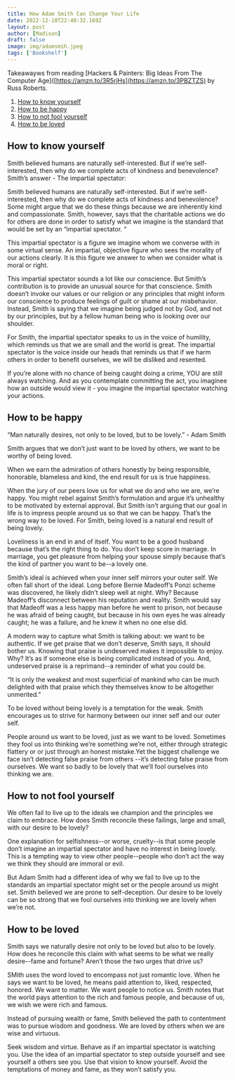 ```yaml
---
title: How Adam Smith Can Change Your Life
date: 2022-12-18T22:40:32.169Z
layout: post
author: [Madison]
draft: false
image: img/adamsmih.jpeg
tags: ['Bookshelf']
---
```


Takeawayws from reading [Hackers & Painters: Big Ideas From The Computer Age]([https://amzn.to/3R5rjHs](https://amzn.to/3PBZTZS) by Russ Roberts.

1. [How to know yourself](#know-yourself)
2. [How to be happy](#happy)
3. [How to not fool yourself](#fool)
4. [How to be loved](#loved)

## How to know yourself <a name="know-yourself"></a>

Smith believed humans are naturally self-interested. But if we’re self-interested, then why do we complete acts of kindness and benevolence? Smith’s answer - The impartial spectator:

Smith believed humans are naturally self-interested. But if we’re self-interested, then why do we complete acts of kindness and benevolence? Some might argue that we do these things because we are inherently kind and compassionate. Smith, however, says that the charitable actions we do for others are done in order to satisfy what we imagine is the standard that would be set by an “impartial spectator. “

This impartial spectator is a figure we imagine whom we converse with in some virtual sense. An impartial, objective figure who sees the morality of our actions clearly. It is this figure we answer to when we consider what is moral or right.

This impartial spectator sounds a lot like our conscience. But Smith’s contribution is to provide an unusual source for that conscience. Smith doesn’t invoke our values or our religion or any principles that might inform our conscience to produce feelings of guilt or shame at our misbehavior. Instead, Smith is saying that we imagine being judged not by God, and not by our principles, but by a fellow human being who is looking over our shoulder.

For Smith, the impartial spectator speaks to us in the voice of humility, which reminds us that we are small and the world is great. The impartial spectator is the voice inside our heads that reminds us that if we harm others in order to benefit ourselves, we will be disliked and resented.

If you’re alone with no chance of being caught doing a crime, YOU are still always watching. And as you contemplate committing the act, you imaginee how an outside would view it - you imagine the impartial spectator watching your actions.

## How to be happy <a name="happy"></a>

“Man naturally desires, not only to be loved, but to be lovely.” - Adam Smith

Smith argues that we don’t just want to be loved by others, we want to be worthy of being loved.

When we earn the admiration of others honestly by being responsible, honorable, blameless and kind, the end result for us is true happiness.

When the jury of our peers love us for what we do and who we are, we’re happy. You might rebel against Smith’s formulation and argue it’s unhealthy to be motivated by external approval. But Smith isn’t arguing that our goal in life is to impress people around us so that we can be happy. That’s the wrong way to be loved. For Smith, being loved is a natural end result of being lovely.

Loveliness is an end in and of itself. You want to be a good husband because that’s the right thing to do. You don’t keep score in marriage. In marriage, you get pleasure from helping your spouse simply because that’s the kind of partner you want to be--a lovely one.

Smith’s ideal is achieved when your inner self mirrors your outer self. We often fall short of the ideal. Long before Bernie Madeoff’s Ponzi scheme was discovered, he likely didn’t sleep well at night. Why? Because Madeoff’s disconnect between his reputation and reality. Smith would say that Madeoff was a less happy man before he went to prison, not because he was afraid of being caught, but because in his own eyes he was already caught; he was a failure, and he knew it when no one else did.

A modern way to capture what Smith is talking about: we want to be authentic. If we get praise that we don’t deserve, Smith says, it should bother us. Knowing that praise is undeserved makes it impossible to enjoy. Why? It’s as if someone else is being complicated instead of you. And, undeserved praise is a reprimand--a reminder of what you could be.

“It is only the weakest and most superficial of mankind who can be much delighted with that praise which they themselves know to be altogether unmerited.”

To be loved without being lovely is a temptation for the weak. Smith encourages us to strive for harmony between our inner self and our outer self.

People around us want to be loved, just as we want to be loved. Sometimes they fool us into thinking we’re something we’re not, either through strategic flattery or or just through an honest mistake.Yet the biggest challenge we face isn’t detecting false praise from others --it’s detecting false praise from ourselves. We want so badly to be lovely that we’ll fool ourselves into thinking we are.

## How to not fool yourself <a name="fool"></a>

We often fail to live up to the ideals we champion and the principles we claim to embrace. How does Smith reconcile these failings, large and small, with our desire to be lovely?

One explanation for selfishness--or worse, cruelty--is that some people don’t imagine an impartial spectator and have no interest in being lovely. This is a tempting way to view other people--people who don’t act the way we think they should are immoral or evil.

But Adam Smith had a different idea of why we fail to live up to the standards an impartial spectator might set or the people around us might set. Smith believed we are prone to self-deception. Our desire to be lovely can be so strong that we fool ourselves into thinking we are lovely when we’re not.

## How to be loved <a name="loved"></a>

Smith says we naturally desire not only to be loved but also to be lovely. How does he reconcile this claim with what seems to be what we really desire--fame and fortune? Aren’t those the two urges that drive us?

SMith uses the word loved to encompass not just romantic love. When he says we want to be loved, he means paid attention to, liked, respected, honored. We want to matter. We want people to notice us. Smith notes that the world pays attention to the rich and famous people, and because of us, we wish we were rich and famous.

Instead of pursuing wealth or fame, Smith believed the path to contentment was to pursue wisdom and goodness. We are loved by others when we are wise and virtuous.

Seek wisdom and virtue. Behave as if an impartial spectator is watching you. Use the idea of an impartial spectator to step outside yourself and see yourself a others see you. Use that vision to know yourself. Avoid the temptations of money and fame, as they won’t satisfy you.
